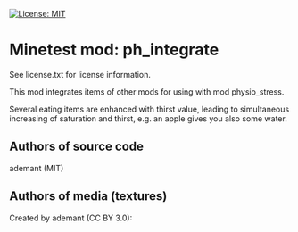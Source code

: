 [![License: MIT](https://img.shields.io/badge/License-MIT-yellow.svg)](https://opensource.org/licenses/MIT)
# Minetest mod: ph_integrate

See license.txt for license information.

This mod integrates items of other mods for using with mod physio_stress.

Several eating items are enhanced with thirst value, leading to simultaneous increasing of saturation and thirst, e.g. an apple gives you also some water.

## Authors of source code

ademant (MIT)

## Authors of media (textures)
  
Created by ademant (CC BY 3.0):
